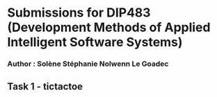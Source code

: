 # Submissions for DIP483 (Development Methods of Applied Intelligent Software Systems) 

### Author : Solène Stéphanie Nolwenn Le Goadec

## Task 1 - tictactoe

